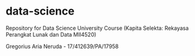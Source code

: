 # data-science
Repository for Data Science University Course (Kapita Selekta: Rekayasa Perangkat Lunak dan Data MII4520)

Gregorius Aria Neruda - 17/412639/PA/17958